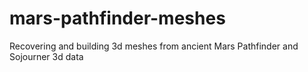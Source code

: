 # mars-pathfinder-meshes
Recovering and building 3d meshes from ancient Mars Pathfinder and Sojourner 3d data
